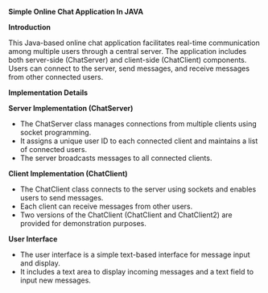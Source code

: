 **Simple Online Chat Application In JAVA**

**Introduction**

This Java-based online chat application facilitates real-time communication among multiple users through a central server. The application includes both server-side (ChatServer) and client-side (ChatClient) components. Users can connect to the server, send messages, and receive messages from other connected users.

**Implementation Details**

**Server Implementation (ChatServer)**

- The ChatServer class manages connections from multiple clients using socket programming.
- It assigns a unique user ID to each connected client and maintains a list of connected users.
- The server broadcasts messages to all connected clients.

**Client Implementation (ChatClient)**

- The ChatClient class connects to the server using sockets and enables users to send messages.
- Each client can receive messages from other users.
- Two versions of the ChatClient (ChatClient and ChatClient2) are provided for demonstration purposes.

**User Interface**

- The user interface is a simple text-based interface for message input and display.
- It includes a text area to display incoming messages and a text field to input new messages.
